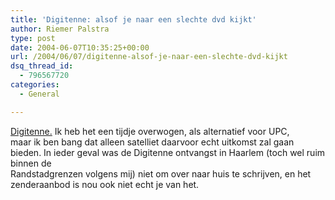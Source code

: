 ```yaml
---
title: 'Digitenne: alsof je naar een slechte dvd kijkt'
author: Riemer Palstra
type: post
date: 2004-06-07T10:35:25+00:00
url: /2004/06/07/digitenne-alsof-je-naar-een-slechte-dvd-kijkt
dsq_thread_id:
  - 796567720
categories:
  - General

---
```

[Digitenne.][1] Ik heb het een tijdje overwogen, als alternatief voor UPC,  
maar ik ben bang dat alleen satelliet daarvoor echt uitkomst zal gaan bieden. In ieder geval was de Digitenne ontvangst in Haarlem (toch wel ruim binnen de  
Randstadgrenzen volgens mij) niet om over naar huis te schrijven, en het zenderaanbod is nou ook niet echt je van het.

 [1]: http://www.radio.nl/2003/home/medianieuws/010.archief/2004/06/90002.html